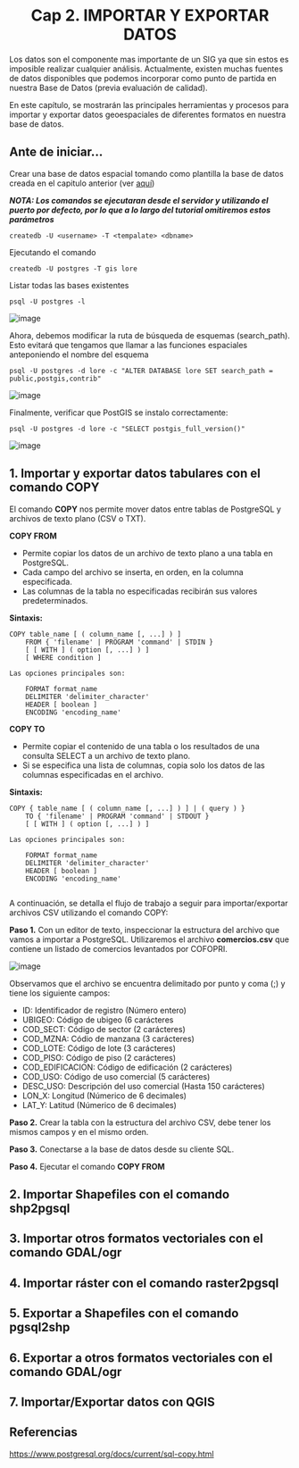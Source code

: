<center><h1>Cap 2. IMPORTAR Y EXPORTAR DATOS</h1></center>

Los datos son el componente mas importante de un SIG ya que sin estos es imposible realizar cualquier análisis. Actualmente, existen muchas fuentes de datos disponibles que podemos incorporar como punto de partida en nuestra Base de Datos (previa evaluación de calidad). 

En este capítulo, se mostrarán las principales herramientas y procesos para importar y exportar datos geoespaciales de diferentes formatos en nuestra base de datos.

## Ante de iniciar...

Crear una base de datos espacial tomando como plantilla la base de datos creada en el capitulo anterior (ver [aquí](https://chlopezgis.github.io/base_datos_espaciales/creacion))

_**NOTA: Los comandos se ejecutaran desde el servidor y utilizando el puerto por defecto, por lo que a lo largo del tutorial omitiremos estos parámetros**_

```
createdb -U <username> -T <tempalate> <dbname>
```

Ejecutando el comando

```
createdb -U postgres -T gis lore
```

Listar todas las bases existentes

```
psql -U postgres -l
```

![image](https://user-images.githubusercontent.com/88239150/178155564-ebb18b3f-6693-4d9c-b7c5-9f76facc4542.png)

Ahora, debemos modificar la ruta de búsqueda de esquemas (search_path). Esto evitará que tengamos que llamar a las funciones espaciales anteponiendo el nombre del esquema

```
psql -U postgres -d lore -c "ALTER DATABASE lore SET search_path = public,postgis,contrib"
```

![image](https://user-images.githubusercontent.com/88239150/178155726-d9384962-c703-417e-a1cd-8e4c6c0dd7ea.png)

Finalmente, verificar que PostGIS se instalo correctamente:

```
psql -U postgres -d lore -c "SELECT postgis_full_version()"
```

![image](https://user-images.githubusercontent.com/88239150/178155791-2d67fb92-4a44-4118-bf19-8986e0464adb.png)

## 1. Importar y exportar datos tabulares con el comando COPY

El comando **COPY** nos permite mover datos entre tablas de PostgreSQL y archivos de texto plano (CSV o TXT). 

**COPY FROM**
* Permite copiar los datos de un archivo de texto plano a una tabla en PostgreSQL. 
* Cada campo del archivo se inserta, en orden, en la columna especificada.
* Las columnas de la tabla no especificadas recibirán sus valores predeterminados.

**Sintaxis:**

```
COPY table_name [ ( column_name [, ...] ) ]
    FROM { 'filename' | PROGRAM 'command' | STDIN }
    [ [ WITH ] ( option [, ...] ) ]
    [ WHERE condition ]

Las opciones principales son:

    FORMAT format_name
    DELIMITER 'delimiter_character'
    HEADER [ boolean ]
    ENCODING 'encoding_name'
```

**COPY TO**
* Permite copiar el contenido de una tabla o los resultados de una consulta SELECT a un archivo de texto plano.
* Si se especifica una lista de columnas, copia solo los datos de las columnas especificadas en el archivo. 

**Sintaxis:**

```
COPY { table_name [ ( column_name [, ...] ) ] | ( query ) }
    TO { 'filename' | PROGRAM 'command' | STDOUT }
    [ [ WITH ] ( option [, ...] ) ]

Las opciones principales son:

    FORMAT format_name
    DELIMITER 'delimiter_character'
    HEADER [ boolean ]
    ENCODING 'encoding_name'
    
```

A continuación, se detalla el flujo de trabajo a seguir para importar/exportar archivos CSV utilizando el comando COPY:

**Paso 1.**  Con un editor de texto, inspeccionar la estructura del archivo que vamos a importar a PostgreSQL. Utilizaremos el archivo **comercios.csv** que contiene un listado de comercios levantados por COFOPRI.

![image](https://user-images.githubusercontent.com/88239150/178259319-4b5df6e8-54ec-4dfc-ab74-2100b49febc6.png)

Observamos que el archivo se encuentra delimitado por punto y coma (;) y tiene los siguiente campos:

* ID: Identificador de registro (Número entero)
* UBIGEO: Código de ubigeo (6 carácteres
* COD_SECT: Código de sector (2 carácteres)
* COD_MZNA: Códio de manzana (3 carácteres)
* COD_LOTE: Código de lote (3 carácteres)
* COD_PISO: Código de piso (2 carácteres)
* COD_EDIFICACION: Código de edificación (2 carácteres)
* COD_USO: Código de uso comercial (5 carácteres)
* DESC_USO: Descripción del uso comercial (Hasta 150 carácteres)
* LON_X: Longitud (Númerico de 6 decimales)
* LAT_Y: Latitud (Númerico de 6 decimales)

**Paso 2.** Crear la tabla con la estructura del archivo CSV, debe tener los mismos campos y en el mismo orden.

**Paso 3.** Conectarse a la base de datos desde su cliente SQL.

**Paso 4.** Ejecutar el comando **COPY FROM**



## 2. Importar Shapefiles con el comando shp2pgsql

## 3. Importar otros formatos vectoriales con el comando GDAL/ogr

## 4. Importar ráster con el comando raster2pgsql

## 5. Exportar a Shapefiles con el comando pgsql2shp

## 6. Exportar a otros formatos vectoriales con el comando GDAL/ogr

## 7. Importar/Exportar datos con QGIS

## Referencias

https://www.postgresql.org/docs/current/sql-copy.html


